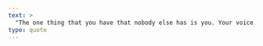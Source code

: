 ```yaml
---
text: >
  "The one thing that you have that nobody else has is you. Your voice, your mind, your story, your vision. So write and draw and build and play and dance and live as only you can." - Neil Gaiman
type: quote
---
```

